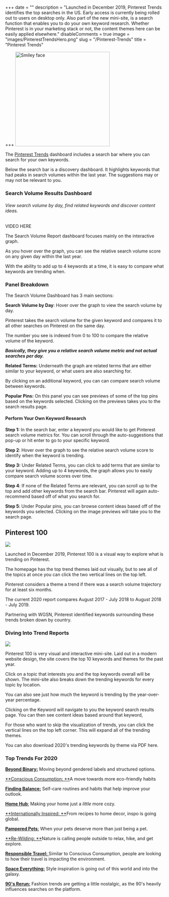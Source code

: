 +++
date = ""
description = "Launched in December 2019, Pinterest Trends identifies the top searches in the US. Early access is currently being rolled out to users on desktop only. Also part of the new mini-site, is a search function that enables you to do your own keyword research. Whether Pinterest is in your marketing stack or not, the content themes here can be easily applied elsewhere."
disableComments = true
image = "images/PinterestTrendsHero.png"
slug = "/Pinterest-Trends"
title = "Pinterest Trends"

+++
     <img src="images/PinterestTrendsHero.PNG" alt="Smiley face" height="300" width="300"> 

The [Pinterest Trends](https://trends.pinterest.com/) dashboard includes a search bar where you can search for your own keywords.

Below the search bar is a discovery dashboard. It highlights keywords that had peaks in search volumes within the last year. The suggestions may or may not be relevant to you.

### Search Volume Results Dashboard

###### View search volume by day, find related keywords and discover content ideas.

VIDEO HERE

The Search Volume Report dashboard focuses mainly on the interactive graph.

As you hover over the graph, you can see the relative search volume score on any given day within the last year.

With the ability to add up to 4 keywords at a time, it is easy to compare what keywords are trending when.

### Panel Breakdown

The Search Volume Dashboard has 3 main sections:

**Search Volume by Day**: Hover over the graph to view the search volume by day.

Pinterest takes the search volume for the given keyword and compares it to all other searches on Pinterest on the same day.

The number you see is indexed from 0 to 100 to compare the relative volume of the keyword.

**_Basically, they give you a relative search volume metric and not actual searches per day._**

**Related Terms:** Underneath the graph are related terms that are either similar to your keyword, or what users are also searching for.

By clicking on an additional keyword, you can can compare search volume between keywords.

**Popular Pins:** On this panel you can see previews of some of the top pins based on the keywords selected. Clicking on the previews takes you to the search results page.

#### Perform Your Own Keyword Research

**Step 1:** In the search bar, enter a keyword you would like to get Pinterest search volume metrics for. You can scroll through the auto-suggestions that pop-up or hit enter to go to your specific keyword.

**Step 2**: Hover over the graph to see the relative search volume score to identify when the keyword is trending.

**Step 3:** Under Related Terms, you can click to add terms that are similar to your keyword. Adding up to 4 keywords, the graph allows you to easily compare search volume scores over time.

**Step 4**: If none of the Related Terms are relevant, you can scroll up to the top and add other keywords from the search bar. Pinterest will again auto-recommend based off of what you search for.

**Step 5**: Under Popular pins, you can browse content ideas based off of the keywords you selected. Clicking on the image previews will take you to the search page.

## Pinterest 100

![](/uploads/trend100.png)

Launched in December 2019, Pinterest 100 is a visual way to explore what is trending on Pinterest.

The homepage has the top trend themes laid out visually, but to see all of the topics at once you can click the two vertical lines on the top left.

Pinterest considers a theme a trend if there was a search volume trajectory for at least six months.

The current 2020 report compares August 2017 - July 2018 to August 2018 - July 2019.

Partnering with WGSN, Pinterest identified keywords surrounding these trends broken down by country.

### Diving Into Trend Reports

![](/uploads/resorts.PNG)

Pinterest 100 is very visual and interactive mini-site. Laid out in a modern website design, the site covers the top 10 keywords and themes for the past year.

Click on a topic that interests you and the top keywords overall will be shown. The mini-site also breaks down the trending keywords for every topic by location.

You can also see just how much the keyword is trending by the year-over-year percentage.

Clicking on the Keyword will navigate to you the keyword search results page. You can then see content ideas based around that keyword,

For those who want to skip the visualization of trends, you can click the vertical lines on the top left corner. This will expand all of the trending themes.

You can also download 2020's trending keywords by theme via PDF here.

### Top Trends For 2020

[**Beyond Binary:**](https://www.pinterest100.com/en-us/beyond-binary/) Moving beyond gendered labels and structured options.

[**Conscious Consumption: **](https://www.pinterest100.com/en-us/conscious-consumption/)A move towards more eco-friendly habits

[**Finding Balance:**](https://www.pinterest100.com/en-us/finding-balance/) Self-care routines and habits that help improve your outlook.

[**Home Hub**:](https://www.pinterest100.com/en-us/home-hub/) Making your home just a _little_ more cozy.

[**Internationally Inspired: **](https://www.pinterest100.com/en-us/internationally-inspired/)From recipes to home decor, inspo is going global.

[**Pampered Pets**:](https://www.pinterest100.com/en-us/pampered-pets/) When your pets deserve more than just being a pet.

[**Re-Wilding: **](https://www.pinterest100.com/en-us/re-wilding/)Nature is calling people outside to relax, hike, and get explore.

[**Responsible Travel:** ](https://www.pinterest100.com/en-us/responsible-travel/)Similar to Conscious Consumption, people are looking to how their travel is impacting the environment.

[**Space Everything:**](https://www.pinterest100.com/en-us/space-everything/) Style inspiration is going out of this world and into the galaxy.

[**90's Rerun:**]() Fashion trends are getting a little nostalgic, as the 90's heavily influences searches on the platform.